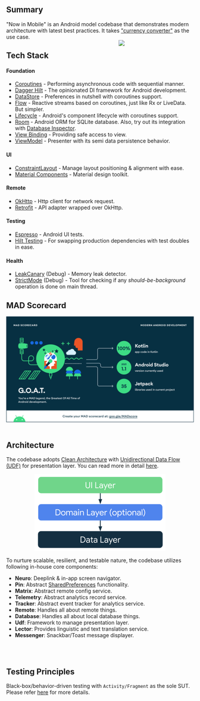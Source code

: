 ## Summary
"Now in Mobile" is an Android model codebase that demonstrates modern architecture with latest best practices. It takes ["currency converter"](https://exchangeratesapi.io/) as the use case.   
[<img align="right" src="assets/demo.gif" width="40%">]()

## Tech Stack
#### Foundation
- [Coroutines](https://developer.android.com/kotlin/coroutines) - Performing asynchronous code with sequential manner.
- [Dagger Hilt](https://developer.android.com/training/dependency-injection/hilt-android) - The opinionated DI framework for Android development.
- [DataStore](https://developer.android.com/topic/libraries/architecture/datastore) - Preferences in nutshell with coroutines support.
- [Flow](https://developer.android.com/kotlin/flow) - Reactive streams based on coroutines, just like Rx or LiveData. But simpler.
- [Lifecycle](https://developer.android.com/topic/libraries/architecture/coroutines) - Android's component lifecycle with coroutines support.
- [Room](https://developer.android.com/training/data-storage/room) - Android ORM for SQLite database. Also, try out its integration with [Database Inspector](https://developer.android.com/studio/inspect/database).
- [View Binding](https://developer.android.com/topic/libraries/view-binding) - Providing safe access to view.
- [ViewModel](https://developer.android.com/topic/libraries/architecture/viewmodel) - Presenter with its semi data persistence behavior.

#### UI
- [ConstraintLayout](https://developer.android.com/reference/androidx/constraintlayout/widget/ConstraintLayout) - Manage layout positioning & alignment with ease.
- [Material Components](https://github.com/material-components/material-components-android) - Material design toolkit.

#### Remote
- [OkHttp](https://square.github.io/okhttp/) - Http client for network request.
- [Retrofit](https://square.github.io/retrofit/) - API adapter wrapped over OkHttp.

#### Testing
- [Espresso](https://developer.android.com/training/testing/espresso) - Android UI tests.
- [Hilt Testing](https://developer.android.com/training/dependency-injection/hilt-testing) - For swapping production dependencies with test doubles in ease.

#### Health
* [LeakCanary](https://square.github.io/leakcanary) (Debug) - Memory leak detector.
* [StrictMode](https://developer.android.com/reference/android/os/StrictMode) (Debug) - Tool for checking if any *should-be-background* operation is done on main thread.
  <br/>

## MAD Scorecard
[<img src="assets/mad_scorecard.png">](https://madscorecard.withgoogle.com/scorecards/239118453/)
<br/>
<br/>

## Architecture
The codebase adopts [Clean Architecture](https://blog.cleancoder.com/uncle-bob/2012/08/13/the-clean-architecture.html) with [Unidirectional Data Flow (UDF)](https://en.wikipedia.org/wiki/Unidirectional_Data_Flow_(computer_science)) for presentation layer. You can read more in detail [here](https://bukuwarung.atlassian.net/wiki/spaces/tech/pages/1021151501/App+Architecture).
<p align="center">
  <img width="70%" src="assets/mad_arch.png">
</p>

To nurture scalable, resilient, and testable nature, the codebase utilizes following in-house core components:
- **Neuro**: Deeplink & in-app screen navigator.
- **Pin**: Abstract [SharedPreferences](https://developer.android.com/reference/android/content/SharedPreferences.html) functionality.
- **Matrix**: Abstract remote config service.
- **Telemetry**: Abstract analytics record service.
- **Tracker**: Abstract event tracker for analytics service.
- **Remote**: Handles all about remote things.
- **Database**: Handles all about local database things.
- **Udf**: Framework to manage presentation layer.
- **Lector**: Provides linguistic and text translation service.
- **Messenger**: Snackbar/Toast message displayer.
<br/>
<br/>

## Testing Principles
Black-box/behavior-driven testing with `Activity/Fragment` as the sole SUT. Please refer [here](https://bukuwarung.atlassian.net/wiki/spaces/tech/pages/1030685127/Testing) for more details.
